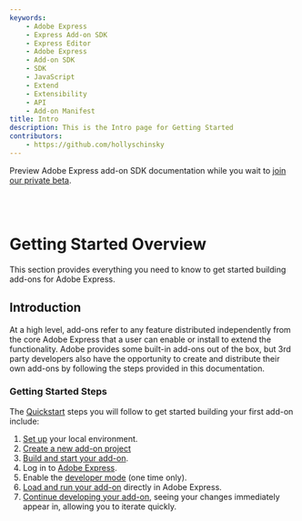 ```yaml
---
keywords:
    - Adobe Express
    - Express Add-on SDK
    - Express Editor
    - Adobe Express
    - Add-on SDK
    - SDK
    - JavaScript
    - Extend
    - Extensibility
    - API
    - Add-on Manifest
title: Intro
description: This is the Intro page for Getting Started
contributors:
    - https://github.com/hollyschinsky
---
```


<InlineAlert slots="text" variant="info"/>

Preview Adobe Express add-on SDK documentation while you wait to [join our private beta](https://adobe.com/go/express-developer).

<br/><br/>

# Getting Started Overview

This section provides everything you need to know to get started building add-ons for Adobe Express.

## Introduction

At a high level, add-ons refer to any feature distributed independently from the core Adobe Express that a user can enable or install to extend the functionality. Adobe provides some built-in add-ons out of the box, but 3rd party developers also have the opportunity to create and distribute their own add-ons by following the steps provided in this documentation.

### Getting Started Steps

The [Quickstart](quickstart.md) steps you will follow to get started building your first add-on include:

1. [Set up](quickstart.md#prerequisites) your local environment.
1. [Create a new add-on project](quickstart.md#step-1-create-your-add-on-project)
1. [Build and start your add-on](quickstart.md#step-2-build-and-start-your-add-on).
1. Log in to [Adobe Express](https://new.express.adobe.com/new).
1. Enable the [developer mode](quickstart.md#step-3-enable-add-on-development-mode-first-time-only) (one time only).
1. [Load and run your add-on](quickstart.md#step-4-load-and-run-your-add-on) directly in Adobe Express.
1. [Continue developing your add-on](quickstart.md#step-5-edit-your-add-on), seeing your changes immediately appear in, allowing you to iterate quickly.
